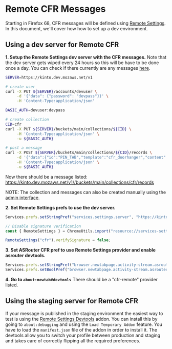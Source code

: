 # Remote CFR Messages
Starting in Firefox 68, CFR messages will be defined using [Remote Settings](https://remote-settings.readthedocs.io/en/latest/index.html). In this document, we'll cover how how to set up a dev environment.

## Using a dev server for Remote CFR

**1. Setup the Remote Settings dev server with the CFR messages.**
Note that the dev server gets wiped every 24 hours so this will be have to be done once a day. You can check if there currently are any messages [here](https://kinto.dev.mozaws.net/v1//buckets/main/collections/cfr/records).

```bash
SERVER=https://kinto.dev.mozaws.net/v1

# create user
curl -X PUT ${SERVER}/accounts/devuser \
     -d '{"data": {"password": "devpass"}}' \
     -H 'Content-Type:application/json'

BASIC_AUTH=devuser:devpass

# create collection
CID=cfr
curl -X PUT ${SERVER}/buckets/main/collections/${CID} \
     -H 'Content-Type:application/json' \
     -u ${BASIC_AUTH}

# post a message
curl -X POST ${SERVER}/buckets/main/collections/${CID}/records \
     -d '{"data":{"id":"PIN_TAB","template":"cfr_doorhanger","content":{"category":"cfrFeatures","bucket_id":"CFR_PIN_TAB","notification_text":{"string_id":"cfr-doorhanger-extension-notification"},"heading_text":{"string_id":"cfr-doorhanger-pintab-heading"},"info_icon":{"label":{"string_id":"cfr-doorhanger-extension-sumo-link"},"sumo_path":"extensionrecommendations"},"text":{"string_id":"cfr-doorhanger-pintab-description"},"descriptionDetails":{"steps":[{"string_id":"cfr-doorhanger-pintab-step1"},{"string_id":"cfr-doorhanger-pintab-step2"},{"string_id":"cfr-doorhanger-pintab-step3"}]},"buttons":{"primary":{"label":{"string_id":"cfr-doorhanger-pintab-ok-button"},"action":{"type":"PIN_CURRENT_TAB"}},"secondary":[{"label":{"string_id":"cfr-doorhanger-extension-cancel-button"},"action":{"type":"CANCEL"}},{"label":{"string_id":"cfr-doorhanger-extension-never-show-recommendation"}},{"label":{"string_id":"cfr-doorhanger-extension-manage-settings-button"},"action":{"type":"OPEN_PREFERENCES_PAGE","data":{"category":"general-cfrfeatures"}}}]}},"targeting":"locale == \"en-US\" && !hasPinnedTabs && recentVisits[.timestamp > (currentDate|date - 3600 * 1000 * 1)]|length >= 3","frequency":{"lifetime":3},"trigger":{"id":"frequentVisits","params":["docs.google.com","www.docs.google.com","calendar.google.com","messenger.com","www.messenger.com","web.whatsapp.com","mail.google.com","outlook.live.com","facebook.com","www.facebook.com","twitter.com","www.twitter.com","reddit.com","www.reddit.com","github.com","www.github.com","youtube.com","www.youtube.com","feedly.com","www.feedly.com","drive.google.com","amazon.com","www.amazon.com","messages.android.com"]}}}' \
     -H 'Content-Type:application/json' \
     -u ${BASIC_AUTH}
```

Now there should be a message listed: https://kinto.dev.mozaws.net/v1//buckets/main/collections/cfr/records

NOTE: The collection and messages can also be created manually using the [admin interface](https://kinto.dev.mozaws.net/v1/admin/).

**2. Set Remote Settings prefs to use the dev server.**

```javascript
Services.prefs.setStringPref("services.settings.server", "https://kinto.dev.mozaws.net/v1");

// Disable signature verification
const { RemoteSettings } = ChromeUtils.import("resource://services-settings/remote-settings.js", {});

RemoteSettings("cfr").verifySignature = false;
```

**3. Set ASRouter CFR pref to use Remote Settings provider and enable asrouter devtools.**

```javascript
Services.prefs.setStringPref("browser.newtabpage.activity-stream.asrouter.providers.cfr", JSON.stringify({"id":"cfr-remote","enabled":true,"type":"remote-settings","bucket":"cfr","frequency":{"custom":[{"period":"daily","cap":1}]},"categories":["cfrAddons","cfrFeatures"]}));
Services.prefs.setBoolPref("browser.newtabpage.activity-stream.asrouter.devtoolsEnabled", true);
```

**4. Go to `about:newtab#devtools`**
There should be a "cfr-remote" provider listed.

## Using the staging server for Remote CFR

If your message is published in the staging environment the easiest way to test is using the [Remote Settings Devtools](https://github.com/mozilla/remote-settings-devtools/releases) addon. You can install this by going to `about:debugging` and using the `Load Temporary Addon` feature.
You have to load the `manifest.json` file of the addon in order to install it. The devtools allow you to switch your profile between production and staging and takes care of correctly flipping all the required preferences.

